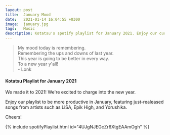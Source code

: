 ```yaml
---
layout: post
title:  January Mood
date:   2021-01-14 16:04:55 +0300
image:  january.jpg
tags:   Music
description: Kotatsu's spotify playlist for January 2021. Enjoy our curated playlist to celebrate the start of a year. Featured artists include LiSA, Epik High, and ONE OK ROCK.  
---
```


> My mood today is remembering. <br>Remembering the ups and downs of last year. <br>This year is going to be better in every way. <br>To a new year y'all! <br>- Lonk


#### Kotatsu Playlist for January 2021

We made it to 2021! We're excited to charge into the new year. 

Enjoy our playlist to be more productive in January, featuring just-realeased songs from artists such as LiSA, Epik High, and Yorushika.

Cheers!

{% include spotifyPlaylist.html id="4UJgNJEGcZr6XtgEAAmOgh" %}